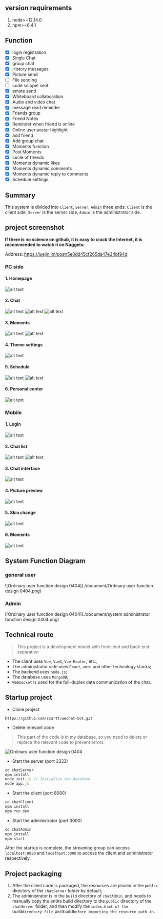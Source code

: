 ## version requirements

1. node>=12.14.0
2. npm>=6.4.1

## Function
- [x] login registration
- [x] Single Chat
- [x] group chat
- [x] History messages
- [x] Picture send
- [ ] File sending
- [ ] code snippet sent
- [x] emote send
- [x] Whiteboard collaboration
- [x] Audio and video chat
- [x] message read reminder
- [x] Friends group
- [x] Friend Notes
- [x] Reminder when friend is online
- [x] Online user avatar highlight
- [x] add friend
- [x] Add group chat
- [x] Moments function
- [x] Post Moments
- [x] circle of friends
- [x] Moments dynamic likes
- [x] Moments dynamic comments
- [x] Moments dynamic reply to comments
- [x] Schedule settings

## Summary

This system is divided into `Client`, `Server`, `Admin` three ends: `Client` is the client side, `Server` is the server side, `Admin` is the administrator side.

## project screenshot

**If there is no science on github, it is easy to crack the Internet, it is recommended to watch it on Nuggets:**

Address: https://juejin.im/post/5e8dd45cf265da47e34bf94d

### PC side

#### 1. Homepage
![alt text](./screenshots/p-home.png)

#### 2. Chat
![alt text](./screenshots/p-chat1.png)
![alt text](./screenshots/p-chat2.png)
![alt text](./screenshots/p-notify.png)

#### 3. Moments
![alt text](./screenshots/p-pyq1.png)
![alt text](./document/screenshots/p-pyq2.png)

#### 4. Theme settings
![alt text](./screenshots/p-theme.png)

#### 5. Schedule
![alt text](./screenshots/p-schedule1.png)
![alt text](./screenshots/p-schedule2.png)

#### 6. Personal center
![alt text](./screenshots/p-personcenter.png)

### Mobile

#### 1. Login
![alt text](./screenshots/m-login.png)

#### 2. Chat list
![alt text](./screenshots/m-aside.png)
![alt text](./screenshots/m-conversationlist.png)

#### 3. Chat interface
![alt text](./screenshots/m-chat.png)

#### 4. Picture preview
![alt text](./screenshots/m-picpreview.png)

#### 5. Skin change
![alt text](./screenshots/m-theme.png)

#### 6. Moments
![alt text](./screenshots/m-pyq.png)

## System Function Diagram

### general user
![Ordinary user function design 0404](./document/Ordinary user function design 0404.png)

### Admin
![Ordinary user function design 0404](./document/system administrator function design 0404.png)

## Technical route

> This project is a development model with front-end and back-end separation

- The client uses `Vue`, `VueX`, `Vue-Router`, etc.;
- The administrator side uses `React`, `antd` and other technology stacks;
- The backend uses `node.js`;
- The database uses `MongoDB`;
- `WebSocket` is used for the full-duplex data communication of the chat.

## Startup project

- Clone project

`https://github.com/scartt/wechat-bot.git`

- Delete relevant code

> This part of the code is in my database, so you need to delete or replace the relevant code to prevent errors

![Ordinary user function design 0404](./clean.png)

- Start the server (port 3333)

```javascript
cd chatServer
npm install
node init.js // Initialize the database
node app.js
```

- Start the client (port 8080)
```javascript
cd chatClient
npm install
npm run dev
```

- Start the administrator (port 3000)
```javascript
cd chatAdmin
npm install
npm start
```

After the startup is complete, the streaming group can access `localhost:8080` and `localhost:3000` to access the client and administrator respectively.

## Project packaging

1. After the client code is packaged, the resources are placed in the `public` directory of the `chatServer` folder by default;
2. The administrator is in the `build` directory of `chatAdmin`, and needs to manually copy the entire build directory to the `public` directory of the `chatServer` folder, and then modify the `index.html of the `build` directory file Add `/build` before importing the resource path in `.

